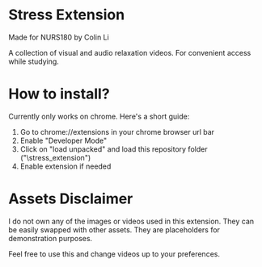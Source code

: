 # Stress Extension 

Made for NURS180 by Colin Li

A collection of visual and audio relaxation videos. For convenient access while studying.


# How to install?

Currently only works on chrome. Here's a short guide:

1. Go to chrome://extensions in your chrome browser url bar
2. Enable "Developer Mode"
3. Click on "load unpacked" and load this repository folder ("\stress_extension")
4. Enable extension if needed


# Assets Disclaimer

I do not own any of the images or videos used in this extension. They can be easily swapped with other assets. They are placeholders for demonstration purposes.

Feel free to use this and change videos up to your preferences.